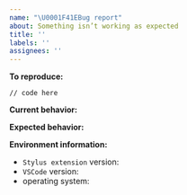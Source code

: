 ```yaml
---
name: "\U0001F41EBug report"
about: Something isn’t working as expected
title: ''
labels: ''
assignees: ''
---
```


<!--
    Thanks for your interest in the project.
    Please make sure that you are familiar with and follow the Code of Conduct
    for this project (found in the CODE_OF_CONDUCT.md file).

    Please fill out this template with all the relevant information so we can
    understand what's going on and fix the issue.

    I'll probably ask you to submit the fix (after giving some direction).
    If you've never done that before, that's great! Check this free short
    video tutorial to learn how: http://kcd.im/pull-request
-->

**To reproduce:**

```styl
// code here
```

**Current behavior:**

<!-- A clear and concise description of what the bug is -->

**Expected behavior:**

<!-- A clear and concise description of what you expected to happen -->

**Environment information:**

- `Stylus extension` version:
- `VSCode` version:
- operating system: <!-- macOS / Linux / windows -->

<!-- feel free to add additional comments -->
